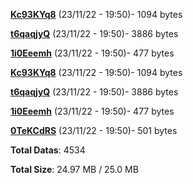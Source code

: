 [**Kc93KYq8**](/data/Kc93KYq8.txt) (23/11/22 - 19:50)- 1094 bytes

[**t6qaqjyQ**](/data/t6qaqjyQ.txt) (23/11/22 - 19:50)- 3886 bytes

[**1i0Eeemh**](/data/1i0Eeemh.txt) (23/11/22 - 19:50)- 477 bytes

[**Kc93KYq8**](/data/Kc93KYq8.txt) (23/11/22 - 19:50)- 1094 bytes

[**t6qaqjyQ**](/data/t6qaqjyQ.txt) (23/11/22 - 19:50)- 3886 bytes

[**1i0Eeemh**](/data/1i0Eeemh.txt) (23/11/22 - 19:50)- 477 bytes

[**0TeKCdRS**](/data/0TeKCdRS.txt) (23/11/22 - 19:50)- 501 bytes

**Total Datas**: 4534

**Total Size**: 24.97 MB / 25.0 MB